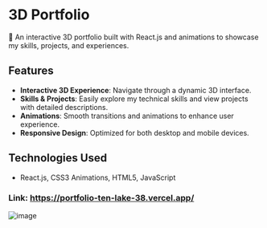 # 3D Portfolio

🚀 An interactive 3D portfolio built with React.js and animations to showcase my skills, projects, and experiences.

## Features

- **Interactive 3D Experience**: Navigate through a dynamic 3D interface.
- **Skills & Projects**: Easily explore my technical skills and view projects with detailed descriptions.
- **Animations**: Smooth transitions and animations to enhance user experience.
- **Responsive Design**: Optimized for both desktop and mobile devices.

## Technologies Used

- React.js, CSS3 Animations, HTML5, JavaScript

### Link: https://portfolio-ten-lake-38.vercel.app/

![image](https://github.com/user-attachments/assets/5b46e9a8-bed4-4199-8f22-a4921752459d)
